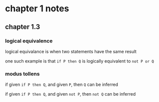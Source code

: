 # chapter 1 notes

## chapter 1.3

### logical equivalence

logical equivalance is when two statements have the same result

one such example is that `if P then Q` is logically equivalent to `not P or Q`

### modus tollens

if given `if P then Q`, and given `P`, then `Q` can be inferred

if given `if P then Q`, and given `not P`, then `not Q` can be inferred
